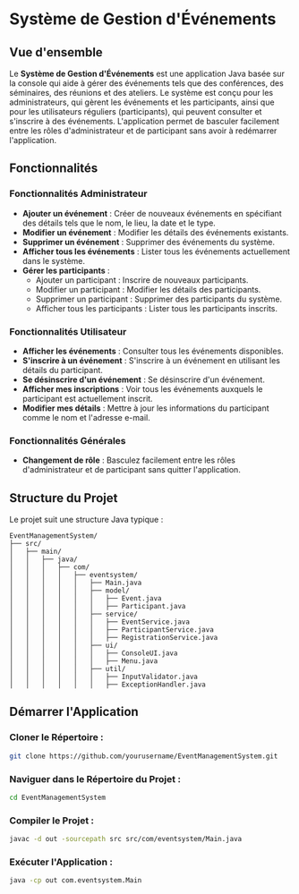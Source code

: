 # Système de Gestion d'Événements

## Vue d'ensemble

Le **Système de Gestion d'Événements** est une application Java basée sur la console qui aide à gérer des événements tels que des conférences, des séminaires, des réunions et des ateliers. Le système est conçu pour les administrateurs, qui gèrent les événements et les participants, ainsi que pour les utilisateurs réguliers (participants), qui peuvent consulter et s'inscrire à des événements. L'application permet de basculer facilement entre les rôles d'administrateur et de participant sans avoir à redémarrer l'application.

## Fonctionnalités

### Fonctionnalités Administrateur

- **Ajouter un événement** : Créer de nouveaux événements en spécifiant des détails tels que le nom, le lieu, la date et le type.
- **Modifier un événement** : Modifier les détails des événements existants.
- **Supprimer un événement** : Supprimer des événements du système.
- **Afficher tous les événements** : Lister tous les événements actuellement dans le système.
- **Gérer les participants** :
  - Ajouter un participant : Inscrire de nouveaux participants.
  - Modifier un participant : Modifier les détails des participants.
  - Supprimer un participant : Supprimer des participants du système.
  - Afficher tous les participants : Lister tous les participants inscrits.

### Fonctionnalités Utilisateur

- **Afficher les événements** : Consulter tous les événements disponibles.
- **S'inscrire à un événement** : S'inscrire à un événement en utilisant les détails du participant.
- **Se désinscrire d'un événement** : Se désinscrire d'un événement.
- **Afficher mes inscriptions** : Voir tous les événements auxquels le participant est actuellement inscrit.
- **Modifier mes détails** : Mettre à jour les informations du participant comme le nom et l'adresse e-mail.

### Fonctionnalités Générales

- **Changement de rôle** : Basculez facilement entre les rôles d'administrateur et de participant sans quitter l'application.

## Structure du Projet

Le projet suit une structure Java typique :

```text
EventManagementSystem/
├── src/
│   ├── main/
│   │   ├── java/
│   │   │   ├── com/
│   │   │   │   ├── eventsystem/
│   │   │   │   │   ├── Main.java
│   │   │   │   │   ├── model/
│   │   │   │   │   │   ├── Event.java
│   │   │   │   │   │   ├── Participant.java
│   │   │   │   │   ├── service/
│   │   │   │   │   │   ├── EventService.java
│   │   │   │   │   │   ├── ParticipantService.java
│   │   │   │   │   │   ├── RegistrationService.java
│   │   │   │   │   ├── ui/
│   │   │   │   │   │   ├── ConsoleUI.java
│   │   │   │   │   │   ├── Menu.java
│   │   │   │   │   ├── util/
│   │   │   │   │   │   ├── InputValidator.java
│   │   │   │   │   │   ├── ExceptionHandler.java
```
## Démarrer l'Application
### Cloner le Répertoire :

```sh
git clone https://github.com/yourusername/EventManagementSystem.git
```
### Naviguer dans le Répertoire du Projet :
```sh
cd EventManagementSystem
```
### Compiler le Projet :
```sh
javac -d out -sourcepath src src/com/eventsystem/Main.java
```
### Exécuter l'Application :
```sh
java -cp out com.eventsystem.Main
```




